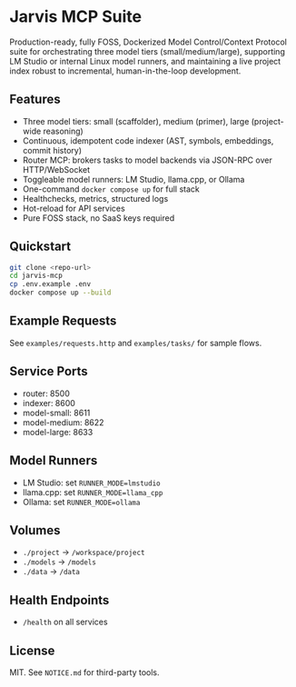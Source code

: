 # Jarvis MCP Suite

Production-ready, fully FOSS, Dockerized Model Control/Context Protocol suite for orchestrating three model tiers (small/medium/large), supporting LM Studio or internal Linux model runners, and maintaining a live project index robust to incremental, human-in-the-loop development.

## Features
- Three model tiers: small (scaffolder), medium (primer), large (project-wide reasoning)
- Continuous, idempotent code indexer (AST, symbols, embeddings, commit history)
- Router MCP: brokers tasks to model backends via JSON-RPC over HTTP/WebSocket
- Toggleable model runners: LM Studio, llama.cpp, or Ollama
- One-command `docker compose up` for full stack
- Healthchecks, metrics, structured logs
- Hot-reload for API services
- Pure FOSS stack, no SaaS keys required

## Quickstart
```sh
git clone <repo-url>
cd jarvis-mcp
cp .env.example .env
docker compose up --build
```

## Example Requests
See `examples/requests.http` and `examples/tasks/` for sample flows.

## Service Ports
- router: 8500
- indexer: 8600
- model-small: 8611
- model-medium: 8622
- model-large: 8633

## Model Runners
- LM Studio: set `RUNNER_MODE=lmstudio`
- llama.cpp: set `RUNNER_MODE=llama_cpp`
- Ollama: set `RUNNER_MODE=ollama`

## Volumes
- `./project` → `/workspace/project`
- `./models` → `/models`
- `./data` → `/data`

## Health Endpoints
- `/health` on all services

## License
MIT. See `NOTICE.md` for third-party tools.
